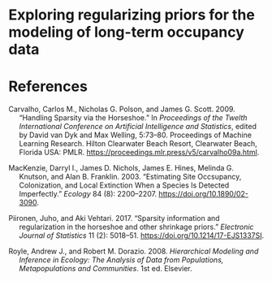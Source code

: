 Exploring regularizing priors for the modeling of long-term occupancy
data
================

# References

<div id="refs" class="references csl-bib-body hanging-indent">

<div id="ref-carvalho_2009" class="csl-entry">

Carvalho, Carlos M., Nicholas G. Polson, and James G. Scott. 2009.
“Handling Sparsity via the Horseshoe.” In *Proceedings of the Twelth
International Conference on Artificial Intelligence and Statistics*,
edited by David van Dyk and Max Welling, 5:73–80. Proceedings of Machine
Learning Research. Hilton Clearwater Beach Resort, Clearwater Beach,
Florida USA: PMLR. <https://proceedings.mlr.press/v5/carvalho09a.html>.

</div>

<div id="ref-mackenzie_2003" class="csl-entry">

MacKenzie, Darryl I., James D. Nichols, James E. Hines, Melinda G.
Knutson, and Alan B. Franklin. 2003. “Estimating Site Occsupancy,
Colonization, and Local Extinction When a Species Is Detected
Imperfectly.” *Ecology* 84 (8): 2200–2207.
<https://doi.org/10.1890/02-3090>.

</div>

<div id="ref-piironen_2017" class="csl-entry">

Piironen, Juho, and Aki Vehtari. 2017. “<span class="nocase">Sparsity
information and regularization in the horseshoe and other shrinkage
priors</span>.” *Electronic Journal of Statistics* 11 (2): 5018–51.
<https://doi.org/10.1214/17-EJS1337SI>.

</div>

<div id="ref-royle_2008" class="csl-entry">

Royle, Andrew J., and Robert M. Dorazio. 2008. *Hierarchical Modeling
and Inference in Ecology: The Analysis of Data from Populations,
Metapopulations and Communities*. 1st ed. Elsevier.

</div>

</div>
